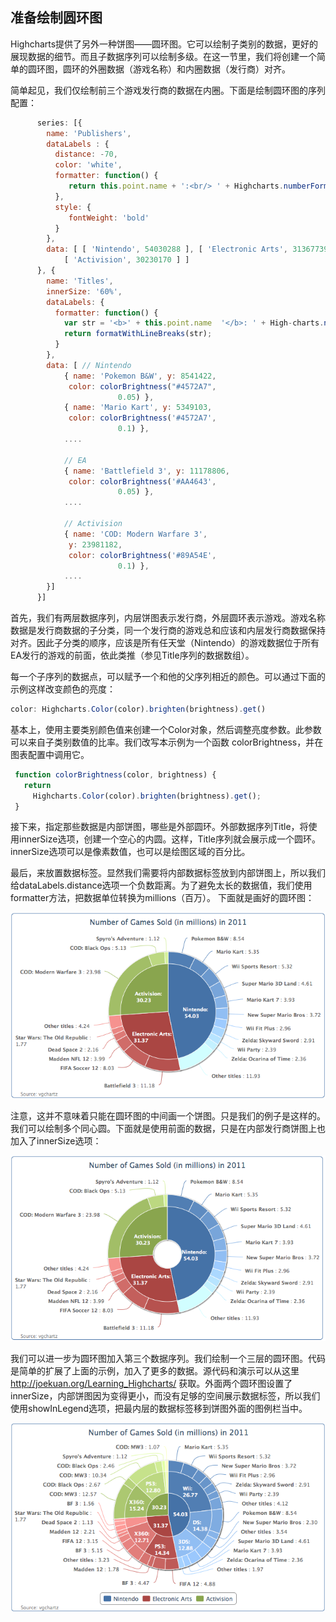 ## 准备绘制圆环图

Highcharts提供了另外一种饼图——圆环图。它可以绘制子类别的数据，更好的展现数据的细节。而且子数据序列可以绘制多级。在这一节里，我们将创建一个简单的圆环图，圆环的外圈数据（游戏名称）和内圈数据（发行商）对齐。

简单起见，我们仅绘制前三个游戏发行商的数据在内圈。下面是绘制圆环图的序列配置：

```javascript
      series: [{
        name: 'Publishers',
        dataLabels : {
          distance: -70,
          color: 'white',
          formatter: function() {
             return this.point.name + ':<br/> ' + Highcharts.numberFormat(this.y / 1000000, 2);
          },
          style: {
             fontWeight: 'bold'
          }
        },
        data: [ [ 'Nintendo', 54030288 ], [ 'Electronic Arts', 31367739 ],
            [ 'Activision', 30230170 ] ]
      }, {
        name: 'Titles',
        innerSize: '60%',
        dataLabels: {
          formatter: function() {
            var str = '<b>' + this.point.name  '</b>: ' + High-charts.numberFormat(this.y / 1000000, 2);
            return formatWithLineBreaks(str);
          }
        },
        data: [ // Nintendo
            { name: 'Pokemon B&W', y: 8541422,
             color: colorBrightness("#4572A7",
                        0.05) }, 
            { name: 'Mario Kart', y: 5349103,
             color: colorBrightness('#4572A7',
                        0.1) },
            ....
 
            // EA
            { name: 'Battlefield 3', y: 11178806,
             color: colorBrightness('#AA4643',
                        0.05) }, 
            .... 

            // Activision
            { name: 'COD: Modern Warfare 3', 
             y: 23981182, 
             color: colorBrightness('#89A54E',
                        0.1) },
            ....
        }]
      }]
```

首先，我们有两层数据序列，内层饼图表示发行商，外层圆环表示游戏。游戏名称数据是发行商数据的子分类，同一个发行商的游戏总和应该和内层发行商数据保持对齐。因此子分类的顺序，应该是所有任天堂（Nintendo）的游戏数据位于所有EA发行的游戏的前面，依此类推（参见Title序列的数据数组）。

每一个子序列的数据点，可以赋予一个和他的父序列相近的颜色。可以通过下面的示例这样改变颜色的亮度：
```javascript
color: Highcharts.Color(color).brighten(brightness).get()
```

基本上，使用主要类别颜色值来创建一个Color对象，然后调整亮度参数。此参数可以来自子类别数值的比率。我们改写本示例为一个函数 colorBrightness，并在图表配置中调用它。

```javascript
 function colorBrightness(color, brightness) {
   return   
     Highcharts.Color(color).brighten(brightness).get();
 }
```

接下来，指定那些数据是内部饼图，哪些是外部圆环。外部数据序列Title，将使用innerSize选项，创建一个空心的内圆。这样，Title序列就会展示成一个圆环。innerSize选项可以是像素数值，也可以是绘图区域的百分比。

最后，来放置数据标签。显然我们需要将内部数据标签放到内部饼图上，所以我们给dataLabels.distance选项一个负数距离。为了避免太长的数据值，我们使用formatter方法，把数据单位转换为millions（百万）。
下面就是画好的圆环图：

![image](images/05_05.png)

注意，这并不意味着只能在圆环图的中间画一个饼图。只是我们的例子是这样的。我们可以绘制多个同心圆。下面就是使用前面的数据，只是在内部发行商饼图上也加入了innerSize选项：

![image](images/05_09.png)

我们可以进一步为圆环图加入第三个数据序列。我们绘制一个三层的圆环图。代码是简单的扩展了上面的示例，加入了更多的数据。源代码和演示可以从这里 http://joekuan.org/Learning_Highcharts/ 获取。外面两个圆环图设置了innerSize，内部饼图因为变得更小，而没有足够的空间展示数据标签，所以我们使用showInLegend选项，把最内层的数据标签移到饼图外面的图例栏当中。
 
![image](images/05_06.png)
